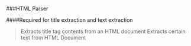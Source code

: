 ###HTML Parser

####Required for title extraction and text extraction

>Extracts title tag contents from an HTML document
>Extracts certain text from HTML Document

